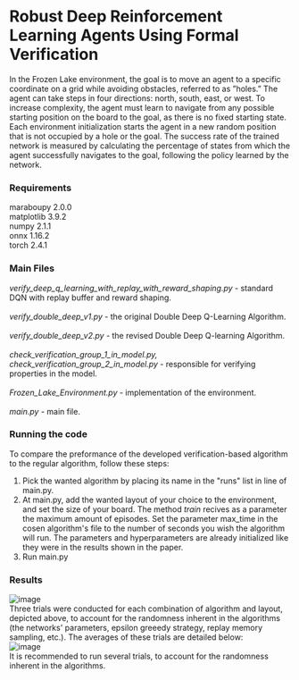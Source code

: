 # Robust Deep Reinforcement Learning Agents Using Formal Verification
In the Frozen Lake environment, the goal is to move an agent to a specific coordinate on a grid while avoiding obstacles, referred to as ”holes.” The agent can take steps in four directions: north, south, east, or west. To increase complexity, the agent must learn to navigate from any possible starting position on the board to the goal, as there is no fixed starting state. Each environment initialization starts the agent in a new random position that is not occupied by a hole or the goal. The success rate of the trained network is measured by calculating the percentage of states from which the agent successfully navigates to the goal, following the policy learned by the network.

### Requirements
maraboupy 2.0.0 <br/>
matplotlib 3.9.2 <br/>
numpy 2.1.1 <br/>
onnx 1.16.2 <br/>
torch 2.4.1 

### Main Files
_verify_deep_q_learning_with_replay_with_reward_shaping.py_ - standard DQN with replay buffer and reward shaping. <br/><br/>
_verify_double_deep_v1.py_ - the original Double Deep Q-Learning Algorithm. <br/><br/>
_verify_double_deep_v2.py_ - the revised Double Deep Q-learning Algorithm. <br/><br/>
_check_verification_group_1_in_model.py, check_verification_group_2_in_model.py_ - responsible for verifying properties in the model. <br/><br/>
_Frozen_Lake_Environment.py_ - implementation of the environment.<br/><br/>
_main.py_ - main file.

### Running the code
To compare the preformance of the developed verification-based algorithm to the regular algorithm, follow these steps: <br/>
1) Pick the wanted algorithm by placing its name in the "runs" list in line  of main.py. <br/>
2) At main.py, add the wanted layout of your choice to the environment, and set the size of your board. The method _train_ recives as a parameter the maximum amount of episodes. Set the parameter max_time in the cosen algorithm's file to the number of seconds you wish the algorithm will run. The parameters and hyperparameters are already initialized like they were in the results shown in the paper. <br/>
3) Run main.py

### Results
![image](https://github.com/user-attachments/assets/c70563c8-bb2a-48c5-a80f-1c246ddb806d) <br/>
Three trials were conducted for each combination of algorithm and layout, depicted above, to account for the randomness inherent in the algorithms (the networks' parameters, epsilon greeedy strategy, replay memory sampling, etc.). The averages of these trials are detailed below: <br/>
![image](https://github.com/user-attachments/assets/0a946584-23c2-4f01-9702-2352c09e8a61) <br/>
It is recommended to run several trials, to account for the randomness inherent in the algorithms. 
